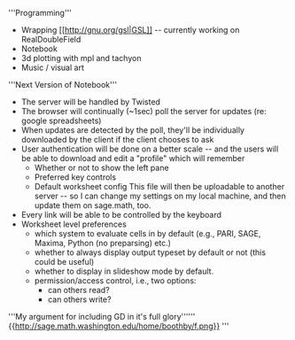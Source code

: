 '''Programming'''

 * Wrapping [[http://gnu.org/gsl|GSL]] -- currently working on RealDoubleField
 * Notebook
 * 3d plotting with mpl and tachyon
 * Music / visual art

'''Next Version of Notebook'''

 * The server will be handled by Twisted
 * The browser will continually (~1sec) poll the server for updates (re: google spreadsheets)
 * When updates are detected by the poll, they'll be individually downloaded by the client if the client chooses to  ask
 * User authentication will be done on a better scale -- and the users will be able to download and edit a "profile" which will remember
    * Whether or not to show the left pane
    * Preferred key controls
    * Default worksheet config
 This file will then be uploadable to another server -- so I can change my settings on my local machine, and then update them on sage.math, too.
 * Every link will be able to be controlled by the keyboard
 * Worksheet level preferences
    * which system to evaluate cells in by default (e.g., PARI, SAGE, Maxima, Python (no preparsing) etc.)
    * whether to always display output typeset by default or not (this could be useful)
    * whether to display in slideshow mode by default.
    * permission/access control, i.e., two options:
         * can others read?
         * can others write?


'''My argument for including GD in it's full glory'''''' {{http://sage.math.washington.edu/home/boothby/f.png}} '''
